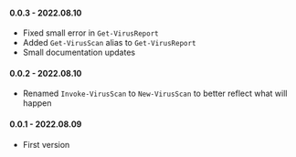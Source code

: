 ﻿#### 0.0.3 - 2022.08.10
- Fixed small error in `Get-VirusReport`
- Added `Get-VirusScan` alias to `Get-VirusReport`
- Small documentation updates

#### 0.0.2 - 2022.08.10
- Renamed `Invoke-VirusScan` to `New-VirusScan` to better reflect what will happen

#### 0.0.1 - 2022.08.09
- First version